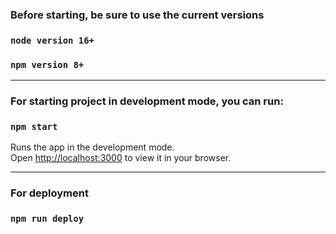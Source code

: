 ### Before starting, be sure to use the current versions

### `node version 16+`
### `npm version 8+`

----------------------------------------------------------

### For starting project in development mode, you can run:

### `npm start`

Runs the app in the development mode.\
Open [http://localhost:3000](http://localhost:3000) to view it in your browser.

----------------------------------------------------------

### For deployment

### `npm run deploy`
